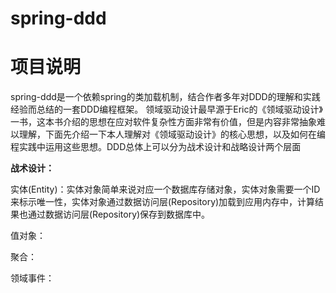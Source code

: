 # spring-ddd
# 项目说明
spring-ddd是一个依赖spring的类加载机制，结合作者多年对DDD的理解和实践经验而总结的一套DDD编程框架。
领域驱动设计最早源于Eric的《领域驱动设计》一书，这本书介绍的思想在应对软件复杂性方面非常有价值，但是内容非常抽象难以理解，下面先介绍一下本人理解对《领域驱动设计》的核心思想，以及如何在编程实践中运用这些思想。DDD总体上可以分为战术设计和战略设计两个层面

**战术设计：**

实体(Entity)：实体对象简单来说对应一个数据库存储对象，实体对象需要一个ID来标示唯一性，实体对象通过数据访问层(Repository)加载到应用内存中，计算结果也通过数据访问层(Repository)保存到数据库中。

值对象：

聚合：

领域事件：

